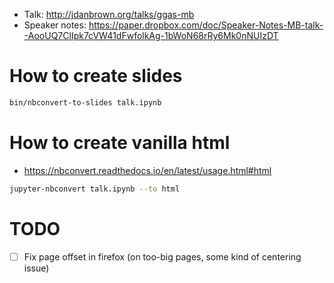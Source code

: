 - Talk: http://jdanbrown.org/talks/ggas-mb
- Speaker notes: https://paper.dropbox.com/doc/Speaker-Notes-MB-talk--AooUQ7ClIpk7cVW41dFwfolkAg-1bWoN68rRy6Mk0nNUIzDT

# How to create slides
```sh
bin/nbconvert-to-slides talk.ipynb
```

# How to create vanilla html
- https://nbconvert.readthedocs.io/en/latest/usage.html#html
```sh
jupyter-nbconvert talk.ipynb --to html
```

# TODO
- [ ] Fix page offset in firefox (on too-big pages, some kind of centering issue)
